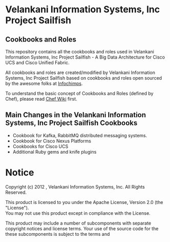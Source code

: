 # Velankani Information Systems, Inc Project Sailfish 

## Cookbooks and Roles

This repository contains all the cookbooks and roles used in Velankani Information Systems, Inc Project Sailfish - A Big Data Architecture for Cisco UCS and Cisco Unified Fabric.

All cookbooks and roles are created/modified by Velankani Information Systems, Inc Project Sailfish based on cookbooks and roles open sourced by the awesome folks at [Infochimps](https://github.com/infochimps-labs/ironfan-pantry).

To understand the basic concept of Cookbooks and Roles (defined by Chef), please read [Chef Wiki](http://wiki.opscode.com/display/chef/Home) first.

## Main Changes in the Velankani Information Systems, Inc Project Sailfish Cookbooks

* Cookbook for Kafka, RabbitMQ distributed messaging systems.
* Cookbook for Cisco Nexus Platforms
* Cookbooks for Cisco UCS
* Additional Ruby gems and knife plugins


# Notice
Copyright (c) 2012 , Velankani Information Systems, Inc. All Rights Reserved.

This product is licensed to you under the Apache License, Version 2.0 (the "License").  
You may not use this product except in compliance with the License.  

This product may include a number of subcomponents with
separate copyright notices and license terms. Your use of the source
code for the these subcomponents is subject to the terms and
